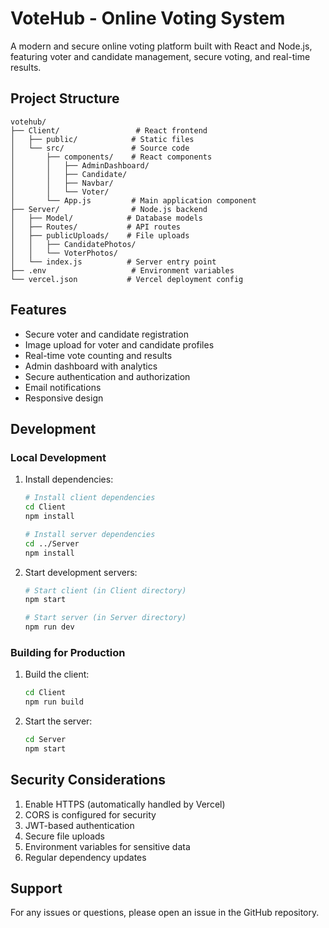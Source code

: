 # VoteHub - Online Voting System

A modern and secure online voting platform built with React and Node.js, featuring voter and candidate management, secure voting, and real-time results.

## Project Structure

```
votehub/
├── Client/                 # React frontend
│   ├── public/            # Static files
│   └── src/               # Source code
│       ├── components/    # React components
│       │   ├── AdminDashboard/
│       │   ├── Candidate/
│       │   ├── Navbar/
│       │   └── Voter/
│       └── App.js         # Main application component
├── Server/                # Node.js backend
│   ├── Model/            # Database models
│   ├── Routes/           # API routes
│   ├── publicUploads/    # File uploads
│   │   ├── CandidatePhotos/
│   │   └── VoterPhotos/
│   └── index.js          # Server entry point
├── .env                   # Environment variables
└── vercel.json           # Vercel deployment config
```

## Features

- Secure voter and candidate registration
- Image upload for voter and candidate profiles
- Real-time vote counting and results
- Admin dashboard with analytics
- Secure authentication and authorization
- Email notifications
- Responsive design


## Development

### Local Development

1. Install dependencies:
   ```bash
   # Install client dependencies
   cd Client
   npm install

   # Install server dependencies
   cd ../Server
   npm install
   ```

2. Start development servers:
   ```bash
   # Start client (in Client directory)
   npm start

   # Start server (in Server directory)
   npm run dev
   ```

### Building for Production

1. Build the client:
   ```bash
   cd Client
   npm run build
   ```

2. Start the server:
   ```bash
   cd Server
   npm start
   ```

## Security Considerations

1. Enable HTTPS (automatically handled by Vercel)
2. CORS is configured for security
3. JWT-based authentication
4. Secure file uploads
5. Environment variables for sensitive data
6. Regular dependency updates

## Support

For any issues or questions, please open an issue in the GitHub repository.
